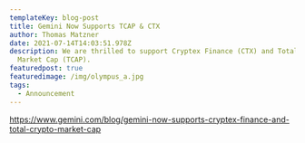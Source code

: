 ```yaml
---
templateKey: blog-post
title: Gemini Now Supports TCAP & CTX
author: Thomas Matzner
date: 2021-07-14T14:03:51.978Z
description: We are thrilled to support Cryptex Finance (CTX) and Total Crypto
  Market Cap (TCAP).
featuredpost: true
featuredimage: /img/olympus_a.jpg
tags:
  - Announcement
---
```

https://www.gemini.com/blog/gemini-now-supports-cryptex-finance-and-total-crypto-market-cap
